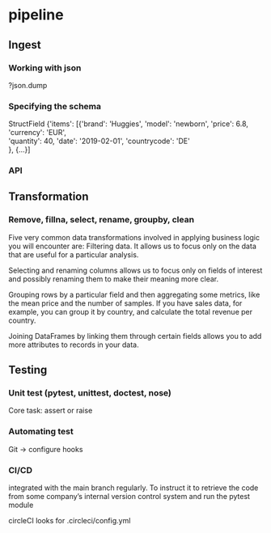 # pipeline

## Ingest
### Working with json
?json.dump


### Specifying the schema
StructField
{'items': [{'brand': 'Huggies',
            'model': 'newborn',
            'price': 6.8,
            'currency': 'EUR',            
            'quantity': 40,
            'date': '2019-02-01',
            'countrycode': 'DE'            
            },
           {…}]
### API

## Transformation
### Remove, fillna, select, rename, groupby, clean
Five very common data transformations involved in applying business logic you will encounter are: Filtering data. It allows us to focus only on the data that are useful for a particular analysis.

Selecting and renaming columns allows us to focus only on fields of interest and possibly renaming them to make their meaning more clear.

Grouping rows by a particular field and then aggregating some metrics, like the mean price and the number of samples. If you have sales data, for example, you can group it by country, and calculate the total revenue per country.

Joining DataFrames by linking them through certain fields allows you to add more attributes to records in your data.

## Testing

### Unit test (pytest, unittest, doctest, nose)
Core task: assert or raise

### Automating test
Git -> configure hooks

### CI/CD
integrated with the main branch regularly. To instruct it to retrieve the code from some company’s internal version control system and run the pytest module

circleCI looks for .circleci/config.yml
